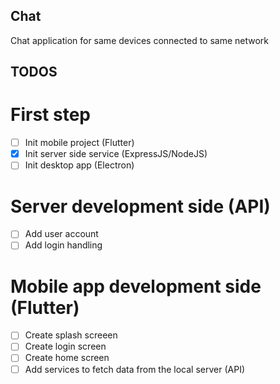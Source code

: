 ## Chat

Chat application for same devices connected to same network

## TODOS

# First step

- [ ] Init mobile project (Flutter)
- [x] Init server side service (ExpressJS/NodeJS)
- [ ] Init desktop app (Electron)

# Server development side (API)

- [ ] Add user account
- [ ] Add login handling

# Mobile app development side (Flutter)
- [ ] Create splash screeen
- [ ] Create login screen
- [ ] Create home screen
- [ ] Add services to fetch data from the local server (API)